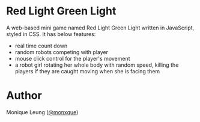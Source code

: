# Red Light Green Light
A web-based mini game named Red Light Green Light written in JavaScript, styled in CSS. It has below features:
- real time count down
- random robots competing with player
- mouse click control for the player's movement
- a robot girl rotating her whole body with random speed, killing the players if they are caught moving when she is facing them

# Author
Monique Leung ([@monxque](https://github.com/monxque))

